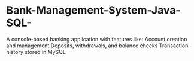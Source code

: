 # Bank-Management-System-Java-SQL-
A console-based banking application with features like:  Account creation and management  Deposits, withdrawals, and balance checks  Transaction history stored in MySQL
